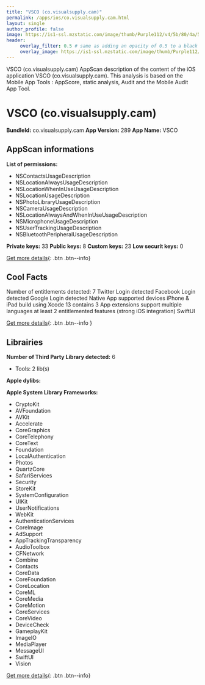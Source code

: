 ```yaml
---
title: "VSCO (co.visualsupply.cam)"
permalink: /apps/ios/co.visualsupply.cam.html
layout: single
author_profile: false
image: https://is1-ssl.mzstatic.com/image/thumb/Purple112/v4/5b/80/4a/5b804aca-720d-bd1d-c5c2-29470cd352c9/app-icon-production-1x_U007emarketing-0-7-0-85-220.png/512x512bb.jpg
header: 
     overlay_filter: 0.5 # same as adding an opacity of 0.5 to a black background
     overlay_image: https://is1-ssl.mzstatic.com/image/thumb/Purple112/v4/5b/80/4a/5b804aca-720d-bd1d-c5c2-29470cd352c9/app-icon-production-1x_U007emarketing-0-7-0-85-220.png/512x512bb.jpg
---
```

VSCO (co.visualsupply.cam) AppScan description of the content of the iOS application VSCO (co.visualsupply.cam). This analysis is based on the Mobile App Tools : AppScore, static analysis, Audit and the Mobile Audit App Tool.

# VSCO (co.visualsupply.cam)

**BundleId:** co.visualsupply.cam
**App Version:** 289
**App Name:** VSCO


## AppScan informations 

**List of permissions:** 
- NSContactsUsageDescription
- NSLocationAlwaysUsageDescription
- NSLocationWhenInUseUsageDescription
- NSLocationUsageDescription
- NSPhotoLibraryUsageDescription
- NSCameraUsageDescription
- NSLocationAlwaysAndWhenInUseUsageDescription
- NSMicrophoneUsageDescription
- NSUserTrackingUsageDescription
- NSBluetoothPeripheralUsageDescription
  
  
**Private keys:** 33
**Public keys:** 8
**Custom keys:** 23
**Low securit keys:** 0
  
[Get more details](/pricing.html){: .btn .btn--info}

## Cool Facts

Number of entitlements detected: 7
Twitter Login detected
Facebook Login detected
Google Login detected
Native App
supported devices iPhone & iPad
build using Xcode 13
contains 3 App extensions
support multiple languages
at least 2 entitlemented features (strong iOS integration)
SwiftUI
  
[Get more details](/pricing.html){: .btn .btn--info }

## Librairies 
**Number of Third Party Library detected:** 6
- Tools: 2 lib(s)


**Apple dylibs:**


**Apple System Library Frameworks:**
- CryptoKit
- AVFoundation
- AVKit
- Accelerate
- CoreGraphics
- CoreTelephony
- CoreText
- Foundation
- LocalAuthentication
- Photos
- QuartzCore
- SafariServices
- Security
- StoreKit
- SystemConfiguration
- UIKit
- UserNotifications
- WebKit
- AuthenticationServices
- CoreImage
- AdSupport
- AppTrackingTransparency
- AudioToolbox
- CFNetwork
- Combine
- Contacts
- CoreData
- CoreFoundation
- CoreLocation
- CoreML
- CoreMedia
- CoreMotion
- CoreServices
- CoreVideo
- DeviceCheck
- GameplayKit
- ImageIO
- MediaPlayer
- MessageUI
- SwiftUI
- Vision


  
[Get more details](/pricing.html){: .btn .btn--info}

